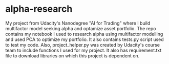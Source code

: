 # alpha-research
My project from Udacity's Nanodegree "AI for Trading" where I build multifactor model seeking alpha and optamize asset portfolio.
The repo contains my notebook I used to research alpha using multifactor modelling and used PCA to optimize my portfolio. It also contains tests.py script used to test my code. Also, project_helper.py was created by Udacity's course team to include functions I used for my project. It also has requirement.txt file to download libraries on which this project is dependent on.

